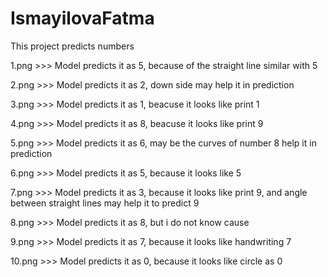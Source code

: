 # IsmayilovaFatma

This project predicts numbers

1.png >>> Model predicts it as 5, because of the straight line similar with 5

2.png >>> Model predicts it as 2, down side may help it in prediction

3.png >>> Model predicts it as 1, beacuse it looks like print 1

4.png >>> Model predicts it as 8, beacuse it looks like print 9

5.png >>> Model predicts it as 6, may be the curves of number 8 help it in prediction

6.png >>> Model predicts it as 5, because it looks like 5

7.png >>> Model predicts it as 3, because it looks like print 9, and angle between straight lines may help it to predict 9

8.png >>> Model predicts it as 8, but i do not know cause

9.png >>> Model predicts it as 7, because it looks like handwriting 7

10.png >>> Model predicts it as 0, because it looks like circle as 0
